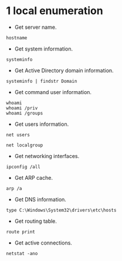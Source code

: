 # 1 local enumeration

- Get server name.

```shell
hostname
```

- Get system information.

```shell
systeminfo
```

- Get Active Directory domain information.

```shell
systeminfo | findstr Domain
```

- Get command user information.

```shell
whoami
whoami /priv
whoami /groups
```

- Get users information.

```shell
net users
```

```shell
net localgroup
```

- Get networking interfaces.

```shell
ipconfig /all
```

- Get ARP cache.

```shell
arp /a
```

- Get DNS information.

```shell
type C:\Windows\System32\drivers\etc\hosts
```

- Get routing table.

```shell
route print
```

- Get active connections.

```shell
netstat -ano
```
